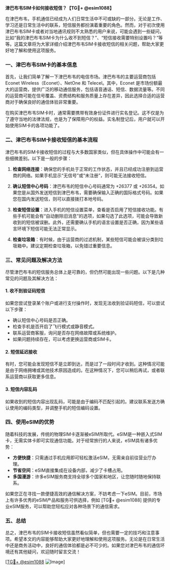 **津巴布韦SIM卡如何接收短信？【TG💪+ @esim1088】**

在津巴布韦，手机通信已经成为人们日常生活中不可或缺的一部分。无论是工作、学习还是日常生活中的联系，短信服务都扮演着重要的角色。然而，对于初次使用津巴布韦SIM卡或者对当地通讯规则不太熟悉的用户来说，可能会遇到一些疑问，比如“我的津巴布韦SIM卡为什么收不到短信？”、“短信接收需要特别设置吗？”等等。这篇文章将为大家详细介绍津巴布韦SIM卡接收短信的相关问题，帮助大家更好地了解和使用这项服务。

### 一、津巴布韦SIM卡的基本信息

首先，让我们简单了解一下津巴布韦的电信市场。津巴布韦的主要运营商包括 Econet Wireless（Econet）、NetOne 和 Telecel。其中，Econet 是市场份额最大的运营商，提供广泛的移动通信服务，包括语音通话、短信、数据流量等。不同的运营商可能在信号覆盖、资费结构和服务质量上存在差异，因此选择合适的运营商对于确保良好的通信体验非常重要。

在购买津巴布韦SIM卡时，通常需要携带有效身份证件进行实名登记。这不仅是为了遵守当地的法律法规，也是为了保障用户的权益。实名制登记后，用户就可以开始使用SIM卡的各项功能了。

### 二、津巴布韦SIM卡接收短信的基本流程

津巴布韦的SIM卡接收短信的过程与大多数国家类似，但在具体操作中可能会有一些细微差别。以下是一般的步骤：

1. **检查网络连接**：确保您的手机处于正常的工作状态，并且已经成功注册到运营商的网络。如果手机显示“无信号”或“未注册”，则可能无法接收短信。

2. **确认短信中心号码**：津巴布韦的短信中心号码通常为 +26377 或 +26354。如果您是从国外发送短信到津巴布韦，需要确保输入正确的国际格式号码。如果您在国内发送短信，则可以直接拨打本地号码。

3. **检查短信设置**：进入手机的短信设置菜单，查看是否启用了短信接收功能。有些手机可能会有“自动删除旧消息”的选项，如果勾选了此选项，可能会导致新收到的短信被误删。此外，还需要确认手机的语言设置是否正确，因为某些语言环境下短信可能无法正常显示。

4. **检查垃圾箱**：有时候，由于运营商的过滤机制，某些短信可能会被误分类到垃圾箱中。建议定期检查垃圾箱，以免错过重要信息。

### 三、常见问题及解决方法

尽管津巴布韦的短信服务总体上是可靠的，但仍然可能出现一些问题。以下是几种常见的问题及其解决方法：

#### 1. 收不到验证码短信

如果您尝试登录某个账户或进行支付操作时，发现无法收到验证码短信，可以尝试以下步骤：
- 确认短信中心号码是否正确。
- 检查手机是否开启了飞行模式或静音模式。
- 联系运营商客服，询问是否存在网络故障或系统维护。
- 如果问题持续存在，可以考虑更换运营商或SIM卡。

#### 2. 短信延迟接收

有时，您可能会发现短信不是立即到达，而是过了一段时间才收到。这种情况可能是由于网络拥堵或其他技术原因造成的。在这种情况下，您可以稍后再试，或者联系运营商以获取更多信息。

#### 3. 短信内容乱码

如果收到的短信内容出现乱码，可能是由于编码不匹配引起的。建议联系发送方确认使用的编码类型，并调整手机的短信编码设置。

### 四、使用eSIM的优势

随着科技的发展，传统的物理SIM卡逐渐被eSIM所取代。eSIM是一种嵌入式SIM卡，无需实体卡即可实现通信功能。对于经常旅行的人来说，eSIM具有诸多优势：

- **方便快捷**：只需通过手机应用即可轻松激活eSIM，无需亲自前往营业厅办理。
- **节省空间**：eSIM直接集成在设备内部，减少了卡槽占用。
- **多国漫游**：许多eSIM服务商支持全球多个国家和地区，让您随时随地保持联系。

如果您正在寻找一款便捷高效的通信解决方案，不妨考虑一下eSIM。目前，市场上有许多优秀的eSIM产品和服务可供选择，例如 [TG💪+ @esim1088] 提供的专业eSIM服务，可以帮助您轻松应对各种场景下的通信需求。

### 五、总结

总之，津巴布韦的SIM卡接收短信虽然看似简单，但也需要一定的技巧和注意事项。希望本文的内容能够帮助大家更好地理解和使用这项服务。无论是在日常生活中还是商务活动中，良好的通信体验都是必不可少的。如果您对津巴布韦的通信环境还有其他疑问，欢迎随时留言交流！

[[TG💪+ @esim1088](https://t.me/s/esim1088) ![Image](https://i.postimg.cc/4NQfJmqS/Snipaste-2025-05-13-00-14-12.png)]